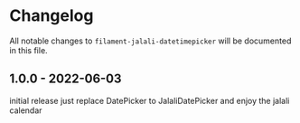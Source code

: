 # Changelog

All notable changes to `filament-jalali-datetimepicker` will be documented in this file.

## 1.0.0 - 2022-06-03

initial release just replace DatePicker to JalaliDatePicker and enjoy the jalali calendar
